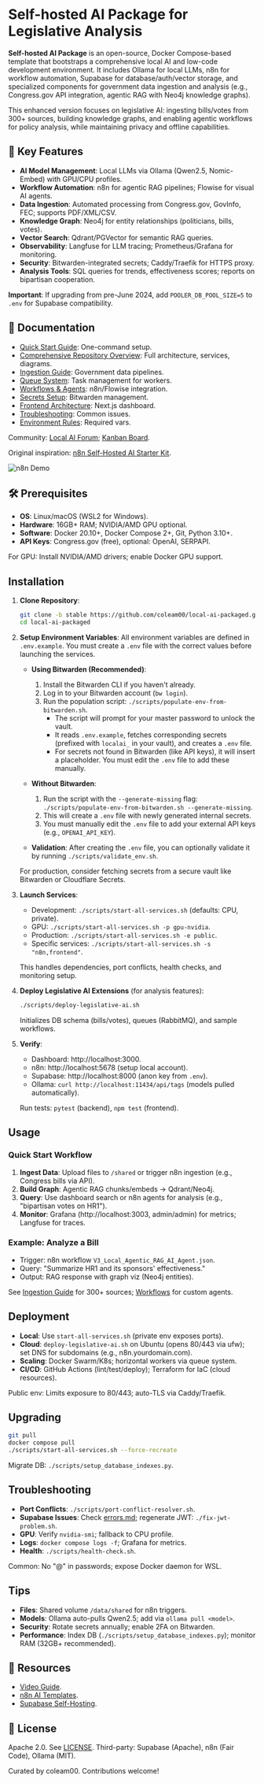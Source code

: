 # Self-hosted AI Package for Legislative Analysis

**Self-hosted AI Package** is an open-source, Docker Compose-based template that bootstraps a comprehensive local AI and low-code development environment. It includes Ollama for local LLMs, n8n for workflow automation, Supabase for database/auth/vector storage, and specialized components for government data ingestion and analysis (e.g., Congress.gov API integration, agentic RAG with Neo4j knowledge graphs).

This enhanced version focuses on legislative AI: ingesting bills/votes from 300+ sources, building knowledge graphs, and enabling agentic workflows for policy analysis, while maintaining privacy and offline capabilities.

## 🚀 Key Features

- **AI Model Management**: Local LLMs via Ollama (Qwen2.5, Nomic-Embed) with GPU/CPU profiles.
- **Workflow Automation**: n8n for agentic RAG pipelines; Flowise for visual AI agents.
- **Data Ingestion**: Automated processing from Congress.gov, GovInfo, FEC; supports PDF/XML/CSV.
- **Knowledge Graph**: Neo4j for entity relationships (politicians, bills, votes).
- **Vector Search**: Qdrant/PGVector for semantic RAG queries.
- **Observability**: Langfuse for LLM tracing; Prometheus/Grafana for monitoring.
- **Security**: Bitwarden-integrated secrets; Caddy/Traefik for HTTPS proxy.
- **Analysis Tools**: SQL queries for trends, effectiveness scores; reports on bipartisan cooperation.

**Important**: If upgrading from pre-June 2024, add `POOLER_DB_POOL_SIZE=5` to `.env` for Supabase compatibility.

## 📖 Documentation

- [Quick Start Guide](docs/QUICK_START.md): One-command setup.
- [Comprehensive Repository Overview](docs/COMPREHENSIVE-REPOSITORY-DOCUMENTATION.md): Full architecture, services, diagrams.
- [Ingestion Guide](docs/INGESTION_GUIDE.md): Government data pipelines.
- [Queue System](docs/QUEUE_SYSTEM.md): Task management for workers.
- [Workflows & Agents](docs/workflows.md): n8n/Flowise integration.
- [Secrets Setup](docs/secrets-setup.md): Bitwarden management.
- [Frontend Architecture](docs/FRONTEND_ARCHITECTURE.md): Next.js dashboard.
- [Troubleshooting](docs/errors.md): Common issues.
- [Environment Rules](ENV_VARIABLES_RULES.md): Required vars.

Community: [Local AI Forum](https://thinktank.ottomator.ai/c/local-ai/18); [Kanban Board](https://github.com/users/coleam00/projects/2).

Original inspiration: [n8n Self-Hosted AI Starter Kit](https://github.com/n8n-io/self-hosted-ai-starter-kit).

![n8n Demo](assets/n8n-demo.gif)

## 🛠️ Prerequisites

- **OS**: Linux/macOS (WSL2 for Windows).
- **Hardware**: 16GB+ RAM; NVIDIA/AMD GPU optional.
- **Software**: Docker 20.10+, Docker Compose 2+, Git, Python 3.10+.
- **API Keys**: Congress.gov (free), optional: OpenAI, SERPAPI.

For GPU: Install NVIDIA/AMD drivers; enable Docker GPU support.

## Installation

1. **Clone Repository**:
   ```bash
   git clone -b stable https://github.com/coleam00/local-ai-packaged.git
   cd local-ai-packaged
   ```

2. **Setup Environment Variables**:
   All environment variables are defined in `.env.example`. You must create a `.env` file with the correct values before launching the services.

   - **Using Bitwarden (Recommended)**:
     1. Install the Bitwarden CLI if you haven't already.
     2. Log in to your Bitwarden account (`bw login`).
     3. Run the population script: `./scripts/populate-env-from-bitwarden.sh`.
        - The script will prompt for your master password to unlock the vault.
        - It reads `.env.example`, fetches corresponding secrets (prefixed with `localai_` in your vault), and creates a `.env` file.
        - For secrets not found in Bitwarden (like API keys), it will insert a placeholder. You must edit the `.env` file to add these manually.

   - **Without Bitwarden**:
     1. Run the script with the `--generate-missing` flag: `./scripts/populate-env-from-bitwarden.sh --generate-missing`.
     2. This will create a `.env` file with newly generated internal secrets.
     3. You must manually edit the `.env` file to add your external API keys (e.g., `OPENAI_API_KEY`).

   - **Validation**: After creating the `.env` file, you can optionally validate it by running `./scripts/validate_env.sh`.

   For production, consider fetching secrets from a secure vault like Bitwarden or Cloudflare Secrets.

3. **Launch Services**:
   - Development: `./scripts/start-all-services.sh` (defaults: CPU, private).
   - GPU: `./scripts/start-all-services.sh -p gpu-nvidia`.
   - Production: `./scripts/start-all-services.sh -e public`.
   - Specific services: `./scripts/start-all-services.sh -s "n8n,frontend"`.

   This handles dependencies, port conflicts, health checks, and monitoring setup.

4. **Deploy Legislative AI Extensions** (for analysis features):
   ```bash
   ./scripts/deploy-legislative-ai.sh
   ```
   Initializes DB schema (bills/votes), queues (RabbitMQ), and sample workflows.

5. **Verify**:
   - Dashboard: http://localhost:3000.
   - n8n: http://localhost:5678 (setup local account).
   - Supabase: http://localhost:8000 (anon key from `.env`).
   - Ollama: `curl http://localhost:11434/api/tags` (models pulled automatically).

   Run tests: `pytest` (backend), `npm test` (frontend).

## Usage

### Quick Start Workflow

1. **Ingest Data**: Upload files to `/shared` or trigger n8n ingestion (e.g., Congress bills via API).
2. **Build Graph**: Agentic RAG chunks/embeds → Qdrant/Neo4j.
3. **Query**: Use dashboard search or n8n agents for analysis (e.g., "bipartisan votes on HR1").
4. **Monitor**: Grafana (http://localhost:3003, admin/admin) for metrics; Langfuse for traces.

### Example: Analyze a Bill

- Trigger: n8n workflow `V3_Local_Agentic_RAG_AI_Agent.json`.
- Query: "Summarize HR1 and its sponsors' effectiveness."
- Output: RAG response with graph viz (Neo4j entities).

See [Ingestion Guide](docs/INGESTION_GUIDE.md) for 300+ sources; [Workflows](docs/workflows.md) for custom agents.

## Deployment

- **Local**: Use `start-all-services.sh` (private env exposes ports).
- **Cloud**: `deploy-legislative-ai.sh` on Ubuntu (opens 80/443 via ufw); set DNS for subdomains (e.g., n8n.yourdomain.com).
- **Scaling**: Docker Swarm/K8s; horizontal workers via queue system.
- **CI/CD**: GitHub Actions (lint/test/deploy); Terraform for IaC (cloud resources).

Public env: Limits exposure to 80/443; auto-TLS via Caddy/Traefik.

## Upgrading

```bash
git pull
docker compose pull
./scripts/start-all-services.sh --force-recreate
```

Migrate DB: `./scripts/setup_database_indexes.py`.

## Troubleshooting

- **Port Conflicts**: `./scripts/port-conflict-resolver.sh`.
- **Supabase Issues**: Check [errors.md](docs/errors.md); regenerate JWT: `./fix-jwt-problem.sh`.
- **GPU**: Verify `nvidia-smi`; fallback to CPU profile.
- **Logs**: `docker compose logs -f`; Grafana for metrics.
- **Health**: `./scripts/health-check.sh`.

Common: No "@" in passwords; expose Docker daemon for WSL.

## Tips

- **Files**: Shared volume `/data/shared` for n8n triggers.
- **Models**: Ollama auto-pulls Qwen2.5; add via `ollama pull <model>`.
- **Security**: Rotate secrets annually; enable 2FA on Bitwarden.
- **Performance**: Index DB (`./scripts/setup_database_indexes.py`); monitor RAM (32GB+ recommended).

## 🎥 Resources

- [Video Guide](https://youtu.be/pOsO40HSbOo).
- [n8n AI Templates](https://n8n.io/workflows/?categories=AI).
- [Supabase Self-Hosting](https://supabase.com/docs/guides/self-hosting).

## 📜 License

Apache 2.0. See [LICENSE](LICENSE). Third-party: Supabase (Apache), n8n (Fair Code), Ollama (MIT).

Curated by coleam00. Contributions welcome!
